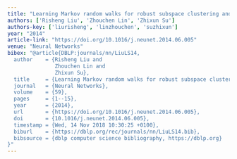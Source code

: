```yaml
---
title: "Learning Markov random walks for robust subspace clustering and estimation"
authors: ['Risheng Liu', 'Zhouchen Lin', 'Zhixun Su']
authors-key: ['liurisheng', 'linzhouchen', 'suzhixun']
year: "2014"
article-link: "https://doi.org/10.1016/j.neunet.2014.06.005"
venue: "Neural Networks"
bibex: "@article{DBLP:journals/nn/LiuLS14,
  author    = {Risheng Liu and
               Zhouchen Lin and
               Zhixun Su},
  title     = {Learning Markov random walks for robust subspace clustering and estimation},
  journal   = {Neural Networks},
  volume    = {59},
  pages     = {1--15},
  year      = {2014},
  url       = {https://doi.org/10.1016/j.neunet.2014.06.005},
  doi       = {10.1016/j.neunet.2014.06.005},
  timestamp = {Wed, 14 Nov 2018 10:30:25 +0100},
  biburl    = {https://dblp.org/rec/journals/nn/LiuLS14.bib},
  bibsource = {dblp computer science bibliography, https://dblp.org}
}"
---
```

